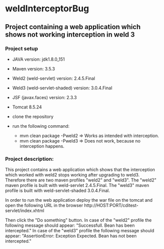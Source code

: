 # weldInterceptorBug

## Project containing a web application which shows not working interception in weld 3

### Project setup

* JAVA version: jdk1.8.0_151
* Maven version: 3.5.3
* Weld2 (weld-servlet) version: 2.4.5.Final
* Weld3 (weld-servlet-shaded) version: 3.0.4.Final
* JSF (javax.faces) version: 2.3.3
* Tomcat 8.5.24

* clone the repository
* run the following command:
  * mvn clean package -Pweld2 => Works as intended with interception.
  * mvn clean package -Pweld3 => Does not work, because no interception happens.
  
### Project description:
This project contains a web application which shows that the interception which worked with weld2 stops working after upgrading to weld3. Therefore there are two maven profiles "weld2" and "weld3". The "weld2" maven profile is built with weld-servlet 2.4.5.Final. The "weld3" maven profile is built with weld-servlet-shaded 3.0.4.Final.

In order to run the web application deploy the war file on the tomcat and open the following URL in the browser 
http://HOST:PORT/cditest-servlet/index.xhtml

Then click the "Do something" button. 
In case of the "weld2" profile the following message should appear:
"Successfull. Bean has been intercepted."
In case of the "weld3" profile the following message should appear:
"AssertionError: Exception Expected. Bean has not been intercepted."
